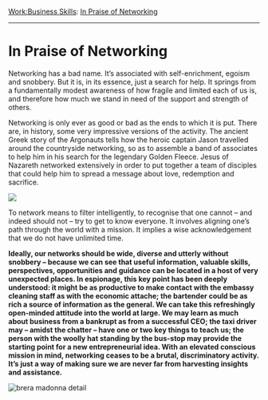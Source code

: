 [Work:](https://www.theschooloflife.com/thebookoflife/category/work/)[Business Skills](https://www.theschooloflife.com/thebookoflife/category/work/business-skills/): [In Praise of Networking](https://www.theschooloflife.com/thebookoflife/in-praise-of-networking/)

* * *

# In Praise of Networking

Networking has a bad name. It’s associated with self-enrichment, egoism and snobbery. But it is, in its essence, just a search for help. It springs from a fundamentally modest awareness of how fragile and limited each of us is, and therefore how much we stand in need of the support and strength of others.

Networking is only ever as good or bad as the ends to which it is put. There are, in history, some very impressive versions of the activity. The ancient Greek story of the Argonauts tells how the heroic captain Jason travelled around the countryside networking, so as to assemble a band of associates to help him in his search for the legendary Golden Fleece. Jesus of Nazareth networked extensively in order to put together a team of disciples that could help him to spread a message about love, redemption and sacrifice.

![](https://www.theschooloflife.com/thebookoflife/wp-content/uploads/2017/07/the-miraculous-draught-of-fishes-konrad-witz.jpg)

To network means to filter intelligently, to recognise that one cannot – and indeed should not – try to get to know everyone. It involves aligning one’s path through the world with a mission. It implies a wise acknowledgement that we do not have unlimited time.

**Ideally, our networks should be wide, diverse and utterly without snobbery – because we can see that useful information, valuable skills, perspectives, opportunities and guidance can be located in a host of very unexpected places. In espionage, this key point has been deeply understood: it might be as productive to make contact with the embassy cleaning staff as with the economic attache; the bartender could be as rich a source of information as the general. We can take this refreshingly open-minded attitude into the world at large. We may learn as much about business from a bankrupt as from a successful CEO; the taxi driver may – amidst the chatter – have one or two key things to teach us; the person with the woolly hat standing by the bus-stop may provide the starting point for a new entrepreneurial idea. With an elevated conscious mission in mind, networking ceases to be a brutal, discriminatory activity. It’s just a way of making sure we are never far from harvesting insights and assistance.**

![brera madonna detail](https://beckchris.files.wordpress.com/2013/06/brera-madonna-detail.jpg?w=300&h=450)
